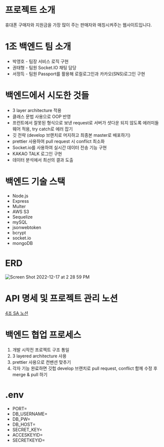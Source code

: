 # 프로젝트 소개

휴대폰 구매자와 지원금을 가장 많이 주는 판매자와 매칭시켜주는
웹사이트입니다.

# 1조 백엔드 팀 소개

- 박영호 - 팀장 서비스 로직 구현
- 권태형 - 팀원 Socket.IO 채팅 담당
- 서정득 - 팀원 Passport를 활용해 로컬로그인과 카카오(SNS)로그인 구현

# 백엔드에서 시도한 것들

- 3 layer architecture 적용
- 클래스 문법 사용으로 OOP 반영
- 프런트에서 잘못된 형식으로 보낸 request로 서버가 셧다운 되지 않도록 에러미들웨어 적용, try catch로 에러 잡기
- 깃 전략 (develop 브랜치로 머지하고 최종본 master로 배포하기)
- prettier 사용하여 pull request 시 conflict 최소화
- Socket.io를 사용하여 실시간 데이터 전송 기능 구현
- KAKAO TALK 로그인 구현
- 데이터 분석에서 최선의 결과 도출

# 백엔드 기술 스택

- Node.js
- Express
- Multer
- AWS S3
- Sequelize
- mySQL
- jsonwebtoken
- bcrypt
- socket.io
- mongoDB

# ERD

![Screen Shot 2022-12-17 at 2 28 59 PM](https://drawsql.app/teams/akalavigne/diagrams/phone82-pro)

# API 명세 및 프로젝트 관리 노션

[4조 SA 노션](https://www.notion.so/5-S-A-2cdf9e87b350433e9f8b865e835834f4)

# 백엔드 협업 프로세스

1. 개발 시작전 프로젝트 구조 통일
2. 3 layered architecture 사용
3. prettier 사용으로 컨밴션 맞추기
4. 각자 기능 완료하면 깃헙 develop 브랜치로 pull request, conflict 함께 수정 후 merge & pull 하기

# .env

- PORT=
- DB_USERNAME=
- DB_PW=
- DB_HOST=
- SECRET_KEY=
- ACCESKEYID=
- SECRETKEYID=
